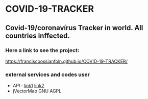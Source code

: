 # COVID-19-TRACKER
## Covid-19/coronavírus Tracker in world. All countries inffected.

### Here a link to see the project:
https://franciscoossianfoln.github.io/COVID-19-TRACKER/

### external services and codes user
- API : [link1](https://coronavirus-19-api.herokuapp.com/all) [link2](https://coronavirus-19-api.herokuapp.com/countries)   
- jVectorMap GNU AGPL
